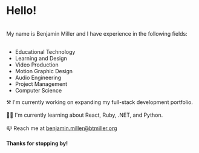 <h1>Hello!</h1><br>
My name is Benjamin Miller and I have experience in the following fields:<br><br>
<ul>
<li>Educational Technology</li>
<li>Learning and Design</li>
<li>Video Production</li>
<li>Motion Graphic Design</li>
<li>Audio Engineering</li>
<li>Project Management</li>
<li>Computer Science</li>
</ul>

⚒ I'm currently working on expanding my full-stack development portfolio.<br><br>
👨‍🎓 I'm currently learning about React, Ruby, .NET, and Python.<br>
<br>
📪 Reach me at benjamin.miller@btmiller.org<br>
<br>
**Thanks for stopping by!**
